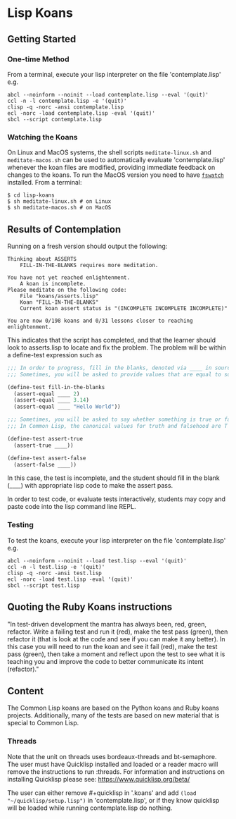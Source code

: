 # Lisp Koans

## Getting Started

### One-time Method

From a terminal, execute your lisp interpreter on the file 'contemplate.lisp' e.g.

    abcl --noinform --noinit --load contemplate.lisp --eval '(quit)'
    ccl -n -l contemplate.lisp -e '(quit)'
    clisp -q -norc -ansi contemplate.lisp
    ecl -norc -load contemplate.lisp -eval '(quit)'
    sbcl --script contemplate.lisp

### Watching the Koans

On Linux and MacOS systems, the shell scripts `meditate-linux.sh` and
`meditate-macos.sh` can be used to automatically evaluate 'contemplate.lisp'
whenever the koan files are modified, providing immediate feedback on changes
to the koans. To run the MacOS version you need to have
[`fswatch`](https://github.com/emcrisostomo/fswatch) installed. From a terminal:

    $ cd lisp-koans
    $ sh meditate-linux.sh # on Linux
    $ sh meditate-macos.sh # on MacOS

## Results of Contemplation

Running on a fresh version should output the following:

```
Thinking about ASSERTS
    FILL-IN-THE-BLANKS requires more meditation.

You have not yet reached enlightenment.
    A koan is incomplete.
Please meditate on the following code:
    File "koans/asserts.lisp"
    Koan "FILL-IN-THE-BLANKS"
    Current koan assert status is "(INCOMPLETE INCOMPLETE INCOMPLETE)"

You are now 0/198 koans and 0/31 lessons closer to reaching enlightenment.
```

This indicates that the script has completed, and that the learner should look
to asserts.lisp to locate and fix the problem.  The problem will be within
a define-test expression such as

```lisp
;;; In order to progress, fill in the blanks, denoted via ____ in source code.
;;; Sometimes, you will be asked to provide values that are equal to something.

(define-test fill-in-the-blanks
  (assert-equal ____ 2)
  (assert-equal ____ 3.14)
  (assert-equal ____ "Hello World"))

;;; Sometimes, you will be asked to say whether something is true or false,
;;; In Common Lisp, the canonical values for truth and falsehood are T and NIL.

(define-test assert-true
  (assert-true ____))

(define-test assert-false
  (assert-false ____))
```

In this case, the test is incomplete, and the student should fill
in the blank (\_\_\_\_) with appropriate lisp code to make the assert pass.

In order to test code, or evaluate tests interactively, students may copy
and paste code into the lisp command line REPL.

### Testing

To test the koans, execute your lisp interpreter on the file 'contemplate.lisp' e.g.

    abcl --noinform --noinit --load test.lisp --eval '(quit)'
    ccl -n -l test.lisp -e '(quit)'
    clisp -q -norc -ansi test.lisp
    ecl -norc -load test.lisp -eval '(quit)'
    sbcl --script test.lisp

## Quoting the Ruby Koans instructions

   "In test-driven development the mantra has always been, red, green,
refactor. Write a failing test and run it (red), make the test pass (green),
then refactor it (that is look at the code and see if you can make it any
better). In this case you will need to run the koan and see it fail (red), make
the test pass (green), then take a moment and reflect upon the test to see what
it is teaching you and improve the code to better communicate its
intent (refactor)."

## Content

The Common Lisp koans are based on the Python koans and Ruby koans projects.
Additionally, many of the tests are based on new material that is special
to Common Lisp.


### Threads

Note that the unit on threads uses bordeaux-threads and bt-semaphore.
The user must have Quicklisp installed and loaded or a reader macro
will remove the instructions to run :threads.
For information and instructions on installing Quicklisp
please see:
https://www.quicklisp.org/beta/

The user can either remove #+quicklisp in '.koans' and add `(load
"~/quicklisp/setup.lisp")` in 'contemplate.lisp', or  if they know quicklisp
will be loaded while running contemplate.lisp do nothing.


